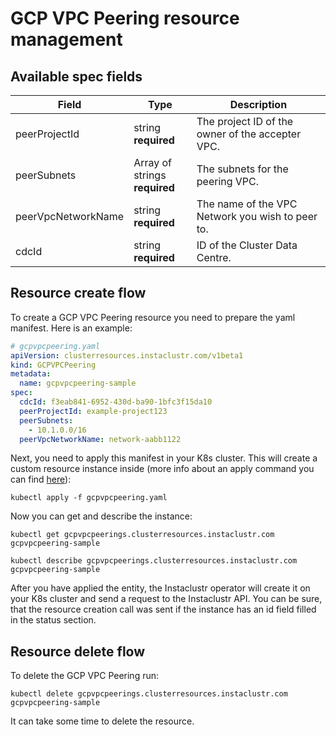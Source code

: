 # GCP VPC Peering resource management

## Available spec fields

| Field                              | Type                                           | Description                                      |
|------------------------------------|------------------------------------------------|--------------------------------------------------|
| peerProjectId                      | string <br /> **required**                     | The project ID of the owner of the accepter VPC. |
| peerSubnets                        | Array of strings <br /> **required** <br />    | The subnets for the peering VPC.                 |
| peerVpcNetworkName                 | string <br /> **required**                     | The name of the VPC Network you wish to peer to. |                                                                                                                                                                                                                                                                                                                                                                                                                                                                              |
| cdcId                              | string <br /> **required**                     | ID of the Cluster Data Centre.                   |                                                                                                                                                                                                                                                                                                                                                                                                                                                                              |

## Resource create flow
To create a GCP VPC Peering resource you need to prepare the yaml manifest. Here is an example:
```yaml
# gcpvpcpeering.yaml
apiVersion: clusterresources.instaclustr.com/v1beta1
kind: GCPVPCPeering
metadata:
  name: gcpvpcpeering-sample
spec:
  cdcId: f3eab841-6952-430d-ba90-1bfc3f15da10
  peerProjectId: example-project123
  peerSubnets:
    - 10.1.0.0/16
  peerVpcNetworkName: network-aabb1122
```

Next, you need to apply this manifest in your K8s cluster. This will create a custom resource instance inside (more info about an apply command you can find [here](https://kubernetes.io/docs/reference/generated/kubectl/kubectl-commands#apply)):

```console
kubectl apply -f gcpvpcpeering.yaml
```

Now you can get and describe the instance:

```console
kubectl get gcpvpcpeerings.clusterresources.instaclustr.com gcpvpcpeering-sample
```
```console
kubectl describe gcpvpcpeerings.clusterresources.instaclustr.com gcpvpcpeering-sample
```

After you have applied the entity, the Instaclustr operator will create it on your K8s cluster and send a request to the Instaclustr API. You can be sure, that the resource creation call was sent if the instance has an id field filled in the status section.

## Resource delete flow

To delete the GCP VPC Peering run:
```console
kubectl delete gcpvpcpeerings.clusterresources.instaclustr.com gcpvpcpeering-sample
```

It can take some time to delete the resource.
